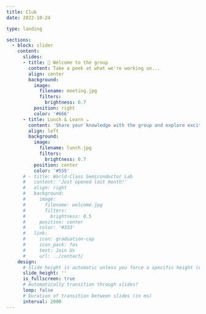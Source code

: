 ```yaml
---
title: Club
date: 2022-10-24

type: landing

sections:
  - block: slider
    content:
      slides:
      - title: 👋 Welcome to the group
        content: Take a peek at what we're working on...
        align: center
        background:
          image:
            filename: meeting.jpg
            filters:
              brightness: 0.7
          position: right
          color: '#666'
      - title: Lunch & Learn ☕️
        content: 'Share your knowledge with the group and explore exciting new topics together!'
        align: left
        background:
          image:
            filename: lunch.jpg
            filters:
              brightness: 0.7
          position: center
          color: '#555'
      # - title: World-Class Semiconductor Lab
      #   content: 'Just opened last month!'
      #   align: right
      #   background:
      #     image:
      #       filename: welcome.jpg
      #       filters:
      #         brightness: 0.5
      #     position: center
      #     color: '#333'
      #   link:
      #     icon: graduation-cap
      #     icon_pack: fas
      #     text: Join Us
      #     url: ../contact/
    design:
      # Slide height is automatic unless you force a specific height (e.g. '400px')
      slide_height: ''
      is_fullscreen: true
      # Automatically transition through slides?
      loop: false
      # Duration of transition between slides (in ms)
      interval: 2000
---
```

